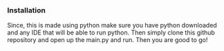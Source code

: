 ### Installation

Since, this is made using python make sure you have python downloaded and any IDE that will be able to run python. 
Then simply clone this github repository and open up the main.py and run. 
Then you are good to go!
